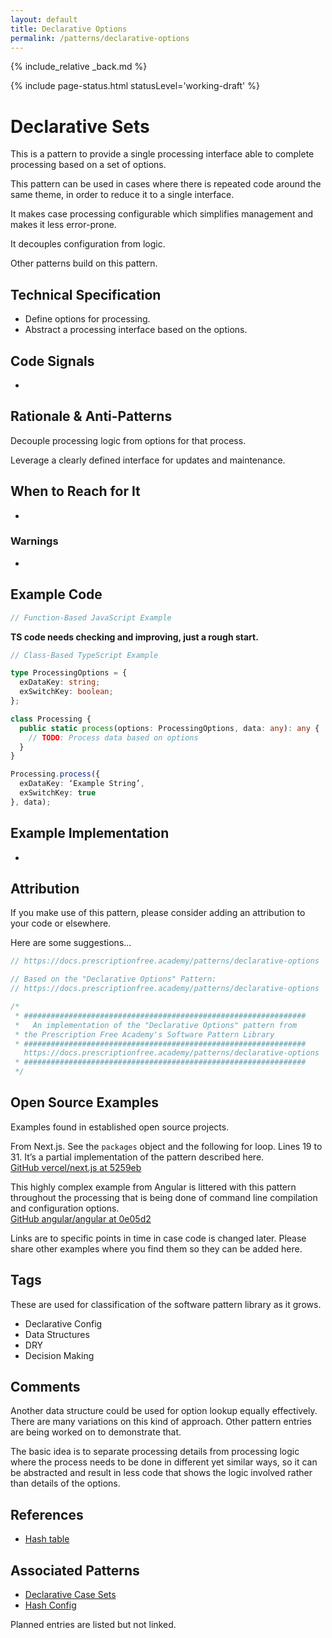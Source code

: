 ```yaml
---
layout: default
title: Declarative Options
permalink: /patterns/declarative-options
---
```


{% include_relative _back.md %}

{% include page-status.html statusLevel='working-draft' %}

# Declarative Sets

This is a pattern to provide a single processing interface able to complete processing based on a set of options.

This pattern can be used in cases where there is repeated code around the same theme, in order to reduce it to a single interface.

It makes case processing configurable which simplifies management and makes it less error-prone.

It decouples configuration from logic.

Other patterns build on this pattern.

## Technical Specification

- Define options for processing.
- Abstract a processing interface based on the options.

## Code Signals 

-

## Rationale & Anti-Patterns

Decouple processing logic from options for that process.

Leverage a clearly defined interface for updates and maintenance.

## When to Reach for It

-

### Warnings

-

## Example Code

```javascript
// Function-Based JavaScript Example

```

**TS code needs checking and improving, just a rough start.**

```typescript
// Class-Based TypeScript Example

type ProcessingOptions = {
  exDataKey: string;
  exSwitchKey: boolean;
};

class Processing {
  public static process(options: ProcessingOptions, data: any): any {
    // TODO: Process data based on options
  }
}

Processing.process({
  exDataKey: ‘Example String’,
  exSwitchKey: true
}, data);
```

## Example Implementation

-

## Attribution

If you make use of this pattern, please consider adding an attribution to your code or elsewhere.

Here are some suggestions...

```javascript
// https://docs.prescriptionfree.academy/patterns/declarative-options
```

```javascript
// Based on the "Declarative Options" Pattern:
// https://docs.prescriptionfree.academy/patterns/declarative-options
```

```javascript
/*
 * ###############################################################
 *   An implementation of the "Declarative Options" pattern from
 * the Prescription Free Academy's Software Pattern Library
 * ###############################################################
   https://docs.prescriptionfree.academy/patterns/declarative-options
 * ###############################################################
 */
```

## Open Source Examples

Examples found in established open source projects.

From Next.js. See the `packages` object and the following for loop. Lines 19 to 31. It’s a partial implementation of the pattern described here.    
[GitHub vercel/next.js at 5259eb](https://github.com/vercel/next.js/blob/c90e03d9d35db87d286d13b22e8268f42a5259eb/scripts/unpack-next.cjs)

This highly complex example from Angular is littered with this pattern throughout the processing that is being done of command line compilation and configuration options.    
[GitHub angular/angular at 0e05d2](https://github.com/angular/angular/blob/0675a243f4c397acdc0b0f0251c5ef09100e05d2/packages/compiler-cli/src/perform_compile.ts)

Links are to specific points in time in case code is changed later. Please share other examples where you find them so they can be added here.

## Tags

These are used for classification of the software pattern library as it grows.

- Declarative Config
- Data Structures
- DRY
- Decision Making

## Comments

Another data structure could be used for option lookup equally effectively. There are many variations on this kind of approach. Other pattern entries are being worked on to demonstrate that.

The basic idea is to separate processing details from processing logic where the process needs to be done in different yet similar ways, so it can be abstracted and result in less code that shows the logic involved rather than details of the options.

## References

- [Hash table](https://en.m.wikipedia.org/wiki/Hash_table)

## Associated Patterns

- [Declarative Case Sets](/patterns/declarative-case-sets)
- [Hash Config](/patterns/hash-config)

Planned entries are listed but not linked.
